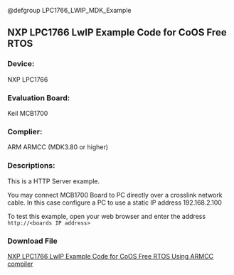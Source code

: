@defgroup LPC1766_LWIP_MDK_Example

## NXP LPC1766 LwIP Example Code for CoOS Free RTOS   ##

### Device: ###
NXP LPC1766

### Evaluation Board: ###
Keil MCB1700

### Complier: ###
ARM ARMCC (MDK3.80 or higher)

### Descriptions: ###
This is a HTTP Server example.

You may connect MCB1700 Board to PC directly over a crosslink network cable. In this case configure a PC to use a static IP address 192.168.2.100

To test this example, open your web browser and enter the address  
`http://<boards IP address>`

### Download File ###
	
[	NXP LPC1766 LwIP Example Code for CoOS Free RTOS Using ARMCC compiler](http://www.coocox.org/download/downloadfile/CoOS/Demo/CoLwip-MDK3.80.zip)